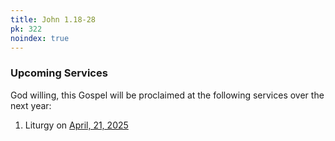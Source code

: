 ```yaml
---
title: John 1.18-28
pk: 322
noindex: true
---
```


### Upcoming Services

God willing, this Gospel will be proclaimed at the following services over the next year:


1. Liturgy on [April, 21, 2025](https://orthocal.info/readings/gregorian/2025/04/21/)
